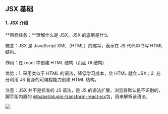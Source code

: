 ## JSX 基础

#### 1. JSX 介绍

**目标任务：**理解什么是 JSX，JSX 的底层是什么

概念：JSX 是 JavaScript XML（HTML）的缩写，表示在 JS 代码中书写 HTML 结构。

作用：在 react 中创建 HTML 结构（页面 UI 结构）

优势：1. 采用类似于 HTML 的语法，降低学习成本，会 HTML 就会 JSX；2. 充分利用 JS 自身的可编程能力创建 HTML 结构。

注意：JSX 并不是标准的 JS 语法，是 JS 的语法扩展，浏览器默认是不识别的，脚手架内置的 [@babel/plugin-transform-react-jsx](@babel/plugin-transform-react-jsx)包，用来解析该语法。

![](/Users/Kurja/Desktop/Typora/React/%E7%AC%AC%E4%B8%80%E6%AC%A1%E7%B3%BB%E7%BB%9F%E5%AD%A6%E4%B9%A0/e6c9d24egy1h4nn4j48k7j20ku0d4t9q.jpg)

